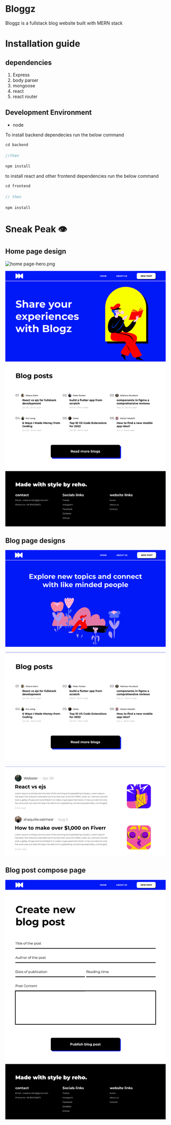 # Bloggz

Bloggz is a fullstack blog website built with MERN stack

# Installation guide

## dependencies

1. Express
2. body parser
3. mongoose
4. react
5. react router

## Development Environment

- node

To install backend dependecies run the below command

```jsx
cd backend

//then

npm install
```

to install react and other frontend dependencies run the below command

```jsx
cd frontend

// then

npm install
```

# Sneak Peak 👁

## Home page design

![home page-hero.png](design/home_page-hero.png)

![home page.png](design/home_page.png)

## Blog page designs

![blogs-hero.png](design/blogs-hero.png)

![home page blogs.png](design/home_page_blogs.png)

![blogs-blogs.png](design/blogs-blogs.png)

## Blog post compose page

![compose page.png](design/compose_page.png)